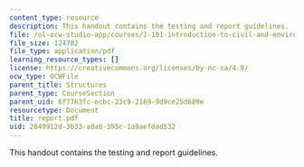 ```yaml
---
content_type: resource
description: This handout contains the testing and report guidelines.
file: /ol-ocw-studio-app/courses/1-101-introduction-to-civil-and-environmental-engineering-design-i-fall-2005/2849912d3b33a0a0395c1a9aefdad532_report.pdf
file_size: 124702
file_type: application/pdf
learning_resource_types: []
license: https://creativecommons.org/licenses/by-nc-sa/4.0/
ocw_type: OCWFile
parent_title: Structures
parent_type: CourseSection
parent_uid: 6f7763fc-ecbc-23c9-2169-9d9ce25d689e
resourcetype: Document
title: report.pdf
uid: 2849912d-3b33-a0a0-395c-1a9aefdad532
---
```

This handout contains the testing and report guidelines.